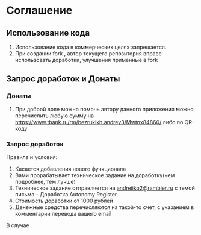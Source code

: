 # Соглашение

## Использование кода
1. Использование кода в коммерческих целях запрещается.
2. При создании fork , автор текущего репозитория вправе использовать доработки, улучшения применные в fork

## Запрос доработок и Донаты
### Донаты
1. При доброй воле можно помочь автору данного приложения можно перечислить любую сумму на https://www.tbank.ru/rm/bezrukikh.andrey3/Mwtnx84860/
либо по QR-коду

### Запрос доработок
Правила и условия:
1. Касается добавления нового функционала
2. Вами прорабатывает техническое задание на доработку(чем подробнее, тем лучше)
3. Техническое задание отправляется на andreiiko2@rambler.ru с темой письма - Доработка Autonomy Register
4. Стоимость доработки от 1000 рублей
5. Денежные средства перечисляются на такой-то счет, с указанием в комментарии перевода вашего email

В случае